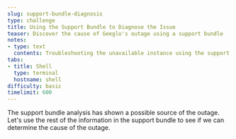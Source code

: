 ```yaml
---
slug: support-bundle-diagnosis
type: challenge
title: Using the Support Bundle to Diagnose the Issue
teaser: Discover the cause of Geeglo's outage using a support bundle
notes:
- type: text
  contents: Troubleshooting the unavailable instance using the support bundle
tabs:
- title: Shell
  type: terminal
  hostname: shell
difficulty: basic
timelimit: 600
---
```


The support bundle analysis has shown a possible source of the outage. Let's
use the rest of the information in the support bundle to see if we can
determine the cause of the outage.
